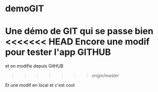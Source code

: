 # demoGIT
Une démo de GIT qui se passe bien
<<<<<<< HEAD
Encore une modif pour tester l'app GITHUB
=======
et on modifie depuis GitHUB
>>>>>>> origin/master

Et une modif en local et c'est cool
